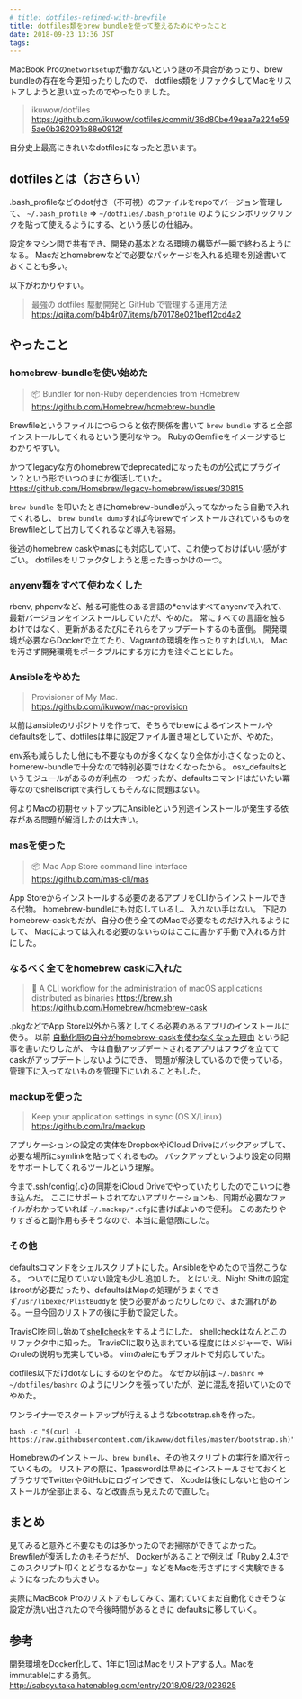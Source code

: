 ```yaml
---
# title: dotfiles-refined-with-brewfile
title: dotfiles類をbrew bundleを使って整えるためにやったこと
date: 2018-09-23 13:36 JST
tags:
---
```


MacBook Proの`networksetup`が動かないという謎の不具合があったり、brew bundleの存在を今更知ったりしたので、
dotfiles類をリファクタしてMacをリストアしようと思い立ったのでやったりました。

> ikuwow/dotfiles  
> https://github.com/ikuwow/dotfiles/commit/36d80be49eaa7a224e595ae0b362091b88e0912f

自分史上最高にきれいなdotfilesになったと思います。

## dotfilesとは（おさらい）

.bash\_profileなどのdot付き（不可視）のファイルをrepoでバージョン管理して、
`~/.bash_profile` => `~/dotfiles/.bash_profile` のようにシンボリックリンクを貼って使えるようにする、という感じの仕組み。

設定をマシン間で共有でき、開発の基本となる環境の構築が一瞬で終わるようになる。
Macだとhomebrewなどで必要なパッケージを入れる処理を別途書いておくことも多い。

以下がわかりやすい。

> 最強の dotfiles 駆動開発と GitHub で管理する運用方法
> https://qiita.com/b4b4r07/items/b70178e021bef12cd4a2

## やったこと

### homebrew-bundleを使い始めた


> 📦 Bundler for non-Ruby dependencies from Homebrew  
> https://github.com/Homebrew/homebrew-bundle

Brewfileというファイルにつらつらと依存関係を書いて
`brew bundle` すると全部インストールしてくれるという便利なやつ。
RubyのGemfileをイメージするとわかりやすい。

かつてlegacyな方のhomebrewでdeprecatedになったものが公式にプラグイン？という形でいつのまにか復活していた。
https://github.com/Homebrew/legacy-homebrew/issues/30815

`brew bundle` を叩いたときにhomebrew-bundleが入ってなかったら自動で入れてくれるし、
`brew bundle dump`すれば今brewでインストールされているものをBrewfileとして出力してくれるなど導入も容易。

後述のhomebrew caskやmasにも対応していて、これ使っておけばいい感がすごい。
dotfilesをリファクタしようと思ったきっかけの一つ。

### anyenv類をすべて使わなくした

rbenv, phpenvなど、触る可能性のある言語の*envはすべてanyenvで入れて、最新バージョンをインストールしていたが、やめた。
常にすべての言語を触るわけではなく、更新があるたびにそれらをアップデートするのも面倒。
開発環境が必要ならDockerで立てたり、Vagrantの環境を作ったりすればいい。
Macを汚さず開発環境をポータブルにする方に力を注ぐことにした。

### Ansibleをやめた

> Provisioner of My Mac.  
> https://github.com/ikuwow/mac-provision

以前はansibleのリポジトリを作って、そちらでbrewによるインストールやdefaultsをして、dotfilesは単に設定ファイル置き場としていたが、やめた。

env系も減らしたし他にも不要なものが多くなくなり全体が小さくなったのと、homerew-bundleで十分なので特別必要ではなくなったから。
osx_defaultsというモジュールがあるのが利点の一つだったが、defaultsコマンドはだいたい冪等なのでshellscriptで実行してもそんなに問題はない。

何よりMacの初期セットアップにAnsibleという別途インストールが発生する依存がある問題が解消したのは大きい。

### masを使った

> 📦 Mac App Store command line interface  
> https://github.com/mas-cli/mas

App Storeからインストールする必要のあるアプリをCLIからインストールできる代物。
homebrew-bundleにも対応しているし、入れない手はない。
下記のhomebrew-caskもだが、自分の使う全てのMacで必要なものだけ入れるようにして、
Macによっては入れる必要のないものはここに書かず手動で入れる方針にした。

### なるべく全てをhomebrew caskに入れた

> 🍻 A CLI workflow for the administration of macOS applications distributed as binaries https://brew.sh  
> https://github.com/Homebrew/homebrew-cask

.pkgなどでApp Store以外から落としてくる必要のあるアプリのインストールに使う。
以前 [自動化厨の自分がhomebrew-caskを使わなくなった理由](/entry/stop-brew-cask/) という記事を書いたりしたが、
今は自動アップデートされるアプリはフラグを立ててcaskがアップデートしないようにでき、
問題が解決しているので使っている。
管理下に入ってないものを管理下にいれることもした。

### mackupを使った

> Keep your application settings in sync (OS X/Linux)  
> https://github.com/lra/mackup

アプリケーションの設定の実体をDropboxやiCloud Driveにバックアップして、必要な場所にsymlinkを貼ってくれるもの。
バックアップというより設定の同期をサポートしてくれるツールという理解。

今まで.ssh/config{.d}の同期をiCloud Driveでやっていたりしたのでこいつに巻き込んだ。
ここにサポートされてないアプリケーションも、同期が必要なファイルがわかっていれば `~/.mackup/*.cfg`に書けばよいので便利。
このあたりやりすぎると副作用も多そうなので、本当に最低限にした。

### その他

defaultsコマンドをシェルスクリプトにした。Ansibleをやめたので当然こうなる。
ついでに足りていない設定も少し追加した。
とはいえ、Night Shiftの設定はrootが必要だったり、defaultsはMapの処理がうまくできず`/usr/libexec/PlistBuddy`を
使う必要があったりしたので、まだ漏れがある。一旦今回のリストアの後に手動で設定した。

TravisCIを回し始めて[shellcheck](https://www.shellcheck.net)をするようにした。
shellcheckはなんとこのリファクタ中に知った。
TravisCIに取り込まれている程度にはメジャーで、Wikiのruleの説明も充実している。
vimのaleにもデフォルトで対応していた。

dotfiles以下だけdotなしにするのをやめた。
なぜか以前は `~/.bashrc` => `~/dotfiles/bashrc` のようにリンクを張っていたが、逆に混乱を招いていたのでやめた。

ワンライナーでスタートアップが行えるようなbootstrap.shを作った。

```
bash -c "$(curl -L https://raw.githubusercontent.com/ikuwow/dotfiles/master/bootstrap.sh)"
```

Homebrewのインストール、`brew bundle`、その他スクリプトの実行を順次行っていくもの。
リストアの際に、1passwordは早めにインストールさせておくとブラウザでTwitterやGitHubにログインできて、
Xcodeは後にしないと他のインストールが全部止まる、など改善点も見えたので直した。

## まとめ

見てみると意外と不要なものは多かったのでお掃除ができてよかった。
Brewfileが復活したのもそうだが、
Dockerがあることで例えば「Ruby 2.4.3でこのスクリプト叩くとどうなるかなー」などをMacを汚さずにすぐ実験できるようになったのも大きい。

実際にMacBook Proのリストアもしてみて、漏れていてまだ自動化できそうな設定が洗い出されたので今後時間があるときに
defaultsに移していく。

## 参考

開発環境をDocker化して、1年に1回はMacをリストアする人。Macをimmutableにする勇気。
http://saboyutaka.hatenablog.com/entry/2018/08/23/023925
